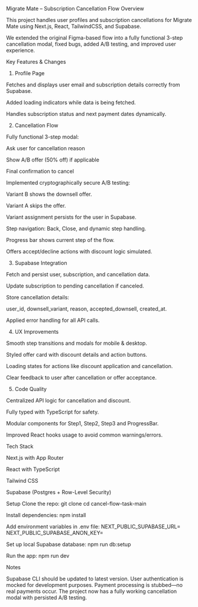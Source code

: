 Migrate Mate – Subscription Cancellation Flow
Overview

This project handles user profiles and subscription cancellations for Migrate Mate using Next.js, React, TailwindCSS, and Supabase.

We extended the original Figma-based flow into a fully functional 3-step cancellation modal, fixed bugs, added A/B testing, and improved user experience.

Key Features & Changes
1. Profile Page

Fetches and displays user email and subscription details correctly from Supabase.

Added loading indicators while data is being fetched.

Handles subscription status and next payment dates dynamically.

2. Cancellation Flow

Fully functional 3-step modal:

Ask user for cancellation reason

Show A/B offer (50% off) if applicable

Final confirmation to cancel

Implemented cryptographically secure A/B testing:

Variant B shows the downsell offer.

Variant A skips the offer.

Variant assignment persists for the user in Supabase.

Step navigation: Back, Close, and dynamic step handling.

Progress bar shows current step of the flow.

Offers accept/decline actions with discount logic simulated.

3. Supabase Integration

Fetch and persist user, subscription, and cancellation data.

Update subscription to pending cancellation if canceled.

Store cancellation details:

user_id, downsell_variant, reason, accepted_downsell, created_at.

Applied error handling for all API calls.

4. UX Improvements

Smooth step transitions and modals for mobile & desktop.

Styled offer card with discount details and action buttons.

Loading states for actions like discount application and cancellation.

Clear feedback to user after cancellation or offer acceptance.

5. Code Quality

Centralized API logic for cancellation and discount.

Fully typed with TypeScript for safety.

Modular components for Step1, Step2, Step3 and ProgressBar.

Improved React hooks usage to avoid common warnings/errors.

Tech Stack

Next.js with App Router

React with TypeScript

Tailwind CSS

Supabase (Postgres + Row-Level Security)

Setup
Clone the repo:
git clone <repo-url>
cd cancel-flow-task-main


Install dependencies:
npm install


Add environment variables in .env file:
NEXT_PUBLIC_SUPABASE_URL=<your-supabase-url>
NEXT_PUBLIC_SUPABASE_ANON_KEY=<your-anon-key>


Set up local Supabase database:
npm run db:setup


Run the app:
npm run dev

Notes

Supabase CLI should be updated to latest version.
User authentication is mocked for development purposes.
Payment processing is stubbed—no real payments occur.
The project now has a fully working cancellation modal with persisted A/B testing.
